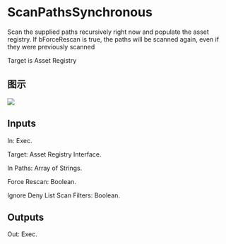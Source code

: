 # ScanPathsSynchronous

Scan the supplied paths recursively right now and populate the asset registry. If bForceRescan is true, the paths will be scanned again, even if they were previously scanned

Target is Asset Registry

## 图示

![]($-20221218-18010878.png)

## Inputs

In: Exec.

Target: Asset Registry Interface.

In Paths: Array of Strings.

Force Rescan: Boolean.

Ignore Deny List Scan Filters: Boolean.  

## Outputs

Out: Exec.


